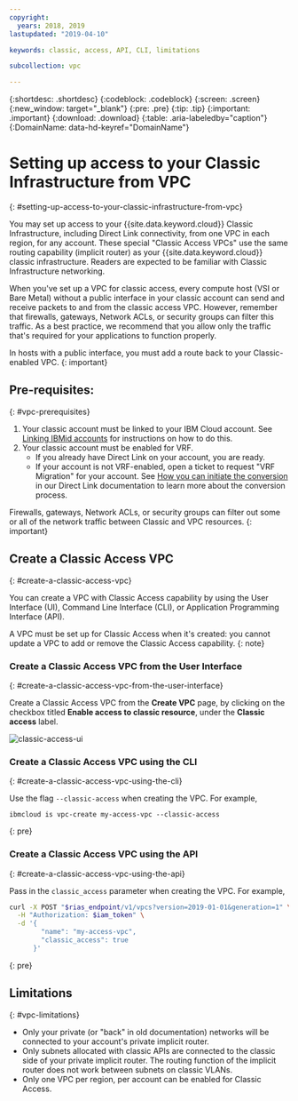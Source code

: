 ```yaml
---
copyright:
  years: 2018, 2019
lastupdated: "2019-04-10"

keywords: classic, access, API, CLI, limitations

subcollection: vpc

---
```


{:shortdesc: .shortdesc}
{:codeblock: .codeblock}
{:screen: .screen}
{:new_window: target="_blank"}
{:pre: .pre}
{:tip: .tip}
{:important: .important}
{:download: .download}
{:table: .aria-labeledby="caption"}
{:DomainName: data-hd-keyref="DomainName"}

# Setting up access to your Classic Infrastructure from VPC
{: #setting-up-access-to-your-classic-infrastructure-from-vpc}

You may set up access to your {{site.data.keyword.cloud}} Classic Infrastructure, including Direct Link connectivity, from one VPC in each region, for any account. These special "Classic Access VPCs" use the same routing capability (implicit router) as your {{site.data.keyword.cloud}} classic infrastructure. Readers are expected to be familiar with Classic Infrastructure networking.

When you've set up a VPC for classic access, every compute host (VSI or Bare Metal) without a public interface in your classic account can send and receive packets to and from the classic access VPC. However, remember that firewalls, gateways, Network ACLs, or security groups can filter this traffic. As a best practice, we recommend that you allow only the traffic that's required for your applications to function properly.

In hosts with a public interface, you must add a route back to your Classic-enabled VPC.
{: important}

## Pre-requisites:
{: #vpc-prerequisites}

1. Your classic account must be linked to your IBM Cloud account. See [Linking IBMid accounts](/docs/account/softlayerlink.html) for instructions on how to do this.
1. Your classic account must be enabled for VRF.
    * If you already have Direct Link on your account, you are ready.
    * If your account is not VRF-enabled, open a ticket to request "VRF Migration" for your account. See [How you can initiate the conversion](/docs/infrastructure/direct-link?topic=direct-link-how-you-can-initiate-the-conversion) in our Direct Link documentation to learn more about the conversion process.

Firewalls, gateways, Network ACLs, or security groups can filter out some or all of the network traffic between Classic and VPC resources.
{: important}

## Create a Classic Access VPC
{: #create-a-classic-access-vpc}

You can create a VPC with Classic Access capability by using the User Interface (UI), Command Line Interface (CLI), or Application Programming Interface (API).

A VPC must be set up for Classic Access when it's created: you cannot update a VPC to add or remove the Classic Access capability.
{: note}

### Create a Classic Access VPC from the User Interface
{: #create-a-classic-access-vpc-from-the-user-interface}

Create a Classic Access VPC from the **Create VPC** page, by clicking on the checkbox titled **Enable access to classic resource**, under the **Classic access** label.

![classic-access-ui](/images/classic-access-ui.png)

### Create a Classic Access VPC using the CLI
{: #create-a-classic-access-vpc-using-the-cli}

Use the flag `--classic-access` when creating the VPC. For example,

```
ibmcloud is vpc-create my-access-vpc --classic-access
```
{: pre}


### Create a Classic Access VPC using the API
{: #create-a-classic-access-vpc-using-the-api}

Pass in the `classic_access` parameter when creating the VPC. For example,

```bash
curl -X POST "$rias_endpoint/v1/vpcs?version=2019-01-01&generation=1" \
  -H "Authorization: $iam_token" \
  -d '{
        "name": "my-access-vpc",
        "classic_access": true
      }'
```
{: pre}


## Limitations
{: #vpc-limitations}

* Only your private (or "back" in old documentation) networks will be connected to your account's private implicit router.
* Only subnets allocated with classic APIs are connected to the classic side of your private implicit router. The routing function of the implicit router does not work between subnets on classic VLANs.
* Only one VPC per region, per account can be enabled for Classic Access.
